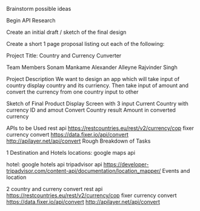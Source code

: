 Brainstorm possible ideas 
 
Begin API Research

Create an initial draft / sketch of the final design

Create a short 1 page proposal listing out each of the following:

Project Title: Country and Currency Cunverter

Team Members 
Sonam Mankame
Alexander Alleyne
Rajvinder Singh

Project Description
We want  to design an app which will take input of country display country and its curriency.  Then take input of amount and convert the currency from one country input to other

Sketch of Final Product
Display Screen with 3 input 
Current Country with currency ID and amout
Convert Country 
result Amount in converted currency

APIs to be Used
rest api
https://restcountries.eu/rest/v2/currency/cop
fixer currency convert
https://data.fixer.io/api/convert
http://apilayer.net/api/convert
Rough Breakdown of Tasks 


1 Destination and Hotels 
locations:
           google maps api

 hotel: google hotels api
         tripadvisor api
         https://developer-tripadvisor.com/content-api/documentation/location_mapper/
 Events and location 

2 country and curreny convert
rest api
https://restcountries.eu/rest/v2/currency/cop
fixer currency convert
https://data.fixer.io/api/convert
http://apilayer.net/api/convert